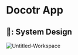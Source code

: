 # Docotr App


## 📑: System Design
![Untitled-Workspace](https://github.com/user-attachments/assets/fb340ac0-707f-4294-9117-b1d684e5fee9)


